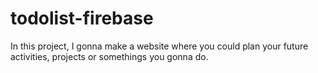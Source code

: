 # todolist-firebase
In this project, I gonna make a website where you could plan your future activities, projects or somethings you gonna do.
